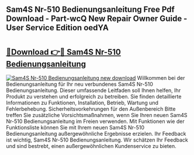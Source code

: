 ## Sam4S Nr-510 Bedienungsanleitung Free Pdf Download - Part-wcQ New Repair Owner Guide - User Service Edition oedYA

# <h2><a href="http://df4wm5.blite.top/?on=Sam4S+Nr-510+Bedienungsanleitung">🔗Download 👉🔴 Sam4S Nr-510 Bedienungsanleitung</a></h2>

[![Sam4S Nr-510 Bedienungsanleitung new download](https://i.imgur.com/lujVjoI.png)](http://df4wm5.blite.top/?on=Sam4S+Nr-510+Bedienungsanleitung)
Willkommen bei der Bedienungsanleitung für Ihr neu verbundenes Sam4S Nr-510 Bedienungsanleitung. Dieser umfassende Leitfaden soll Ihnen helfen, Ihr Produkt zu verstehen und erfolgreich zu betreiben. Sie finden detaillierte Informationen zu Funktionen, Installation, Betrieb, Wartung und Fehlerbehebung. Sicherheitsvorkehrungen für den Außenbereich Bitte treffen Sie zusätzliche Vorsichtsmaßnahmen, wenn Sie Ihren neuen Sam4S Nr-510 Bedienungsanleitung im Freien verwenden. Mit Funktionen wie der Funktionsliste können Sie mit Ihrem neuen Sam4S Nr-510 Bedienungsanleitung außergewöhnliche Ergebnisse erzielen. Ihr Feedback ist wichtig, Sam4S Nr-510 Bedienungsanleitung. Wir schätzen Ihr Feedback und sind bestrebt, einen außergewöhnlichen Kundenservice zu bieten.
